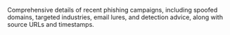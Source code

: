 Comprehensive details of recent phishing campaigns, including spoofed domains, targeted industries, email lures, and detection advice, along with source URLs and timestamps.